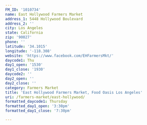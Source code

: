 ```yaml
---
FM_ID: '1010734'
name: East Hollywood Farmers Market
address_1: 5448 Hollywood Boulevard
address_2: ''
city: Los Angeles
state: California
zip: '90027'
phone: ''
latitude: '34.1015'
longitude: '-118.308'
website: 'https://www.facebook.com/EHFarmersMkt/'
daycode1: Thu
day1_open: '1530'
day1_close: '1930'
daycode2: ''
day2_open: ''
day2_close: ''
category: Farmers Market
title: 'East Hollywood Farmers Market, Food Oasis Los Angeles'
uri: /farmers-market/east-hollywood/
formatted_daycode1: Thursday
formatted_day1_open: '3:30pm'
formatted_day1_close: '7:30pm'

---
```

